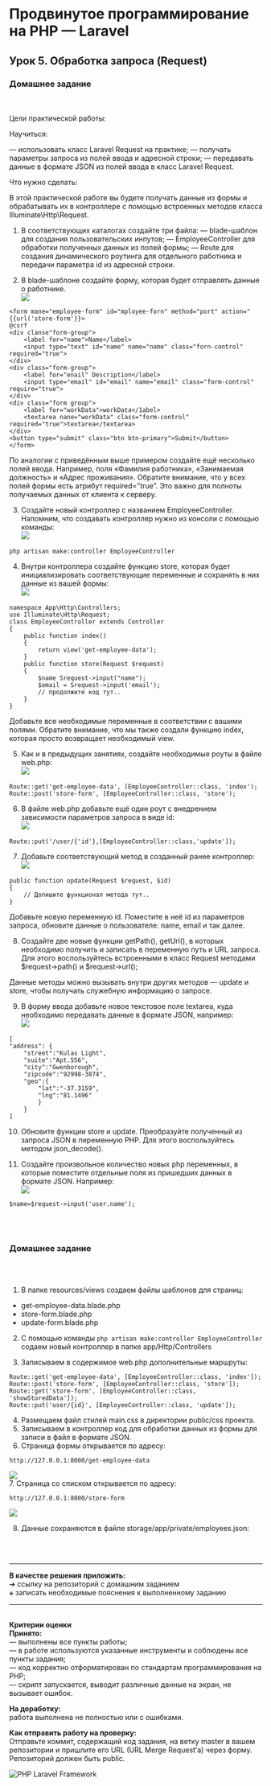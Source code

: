 # Продвинутое программирование на PHP — Laravel
## Урок 5. Обработка запроса (Request)
### Домашнее задание
<br><br>
Цели практической работы:

Научиться:

— использовать класс Laravel Request на практике;
— получать параметры запроса из полей ввода и адресной строки;
— передавать данные в формате JSON из полей ввода в класс Laravel Request.

Что нужно сделать:

В этой практической работе вы будете получать данные из формы и обрабатывать их в контроллере с помощью встроенных методов класса Illuminate\Http\Request.

1. В соответствующих каталогах создайте три файла:
   — blade-шаблон для создания пользовательских инпутов;
   — EmployeeController для обработки полученных данных из полей формы;
   — Route для создания динамического роутинга для отдельного работника и передачи параметра id из адресной строки.

2. В blade-шаблоне создайте форму, которая будет отправлять данные о работнике.<br>
![](archives/pic-5-1.jpg)

```
<form mane="employee-form" id="mployee-forn" method="port" action="{{url('store-form'}}>
@csrf
<div clanse"form-group">
    <label for="name">Name</label>
    <input type="text" id="name" name="name" class="forn-control" required="true">
</div>
<div class="form-group">
    <label for="enail" Description</label>
    <input type="email" id="email" name="email" class="form-control" require="true">
</div>
<div class="form group">
    <label for="workData">workData</1abel>
    <textarea nane="workData" class="form-control" required="true">textarea</textarea> 
</div>
<button type="submit" class="btn btn-primary">Submit</button>
</form>
```

По аналогии с приведённым выше примером создайте ещё несколько полей ввода. Например, поля «Фамилия работника», «Занимаемая должность» и «Адрес проживания». Обратите внимание, что у всех полей формы есть атрибут required=”true”. Это важно для полноты получаемых данных от клиента к серверу.

3. Создайте новый контроллер с названием EmployeeController. Напомним, что создавать контроллер нужно из консоли с помощью команды:<br>
![](archives/pic-5-2.jpg)

```
php artisan make:controller EmployeeController
```
4. Внутри контроллера создайте функцию store, которая будет инициализировать соответствующие переменные и сохранять в них данные из вашей формы:<br>
![](archives/pic-5-3.jpg)

```
namespace App\Http\Controllers;
use Illuminate\Http\Request; 
class EmployeeController extends Controller
{
    public function index()
    {
        return view('get-employee-data');
    }
    public function store(Request $request)
    {
        $name Srequest->input("name");
        $email = Srequest->input('email');
        // продолжите код тут..
    }
}
```

Добавьте все необходимые переменные в соответствии с вашими полями. Обратите внимание, что мы также создали функцию index, которая просто возвращает необходимый view.

5. Как и в предыдущих занятиях, создайте необходимые роуты в файле web.php:<br>
![](archives/pic-5-4.jpg)
```
Route::get('get-employee-data', [EmployeeController::class, 'index'); 
Route::post('store-form', [EmployeeController::class, 'store');
```

6. В файле web.php добавьте ещё один роут с внедрением зависимости параметров запроса в виде id:<br>
![](archives/pic-5-5.jpg)
```
Route::put('/user/{'id'},[EmployeeController::class,'update']);
```

7. Добавьте соответствующий метод в созданный ранее контроллер:<br>
![](archives/pic-5-6.jpg)

```
public function opdate(Request $request, $id)
{
    // Допишите функционал метода тут..
}
```
   Добавьте новую переменную id. Поместите в неё id из параметров запроса, обновите данные о пользователе: name, email и так далее.

8. Создайте две новые функции getPath(), getUrl(), в которых необходимо получить и записать в переменную путь и URL запроса. Для этого воспользуйтесь встроенными в класс Request методами $request->path() и $request->url();

Данные методы можно вызывать внутри других методов — update и store, чтобы получать служебную информацию о запросе.

9. В форму ввода добавьте новое текстовое поле textarea, куда необходимо передавать данные в формате JSON, например:<br>
![](archives/pic-5-7.jpg)
```
[
"address": {
    "street":"Kulas Light",
    "suite":"Apt.556",
    "city":"Gwenborough",
    "zipcode":"92998-3874",
    "geo":{
        "lat":"-37.3159",
        "lng":"81.1496"
        }
    }
]
```

10. Обновите функции store и update. Преобразуйте полученный из запроса JSON в переменную PHP. Для этого воспользуйтесь методом json_decode().

11. Создайте произвольное количество новых php переменных, в которые поместите отдельные поля из пришедших данных в формате JSON. Например:<br>
![](archives/pic-5-8.jpg)
``` 
$name=$request->input('user.name'); 
```

<br><br>

### Домашнее задание
<br><br>  

1. В папке resources/views создаем файлы шаблонов для страниц:
- get-employee-data.blade.php
- store-form.blade.php
- update-form.blade.php

2. С помощью команды ```php artisan make:controller EmployeeController``` содаем новый контроллер в папке app/Http/Controllers

3. Записываем в содержимое web.php дополнительные маршруты:
```
Route::get('get-employee-data', [EmployeeController::class, 'index']);
Route::post('store-form', [EmployeeController::class, 'store']);
Route::get('store-form', [EmployeeController::class, 'showStoredData']);
Route::put('user/{id}', [EmployeeController::class, 'update']);

```

4. Размещаем файл стилей main.css в директории public/css проекта.
5. Записываем в контроллер код для обработки данных из формы для записи в файл в формате JSON.
6. Страница формы открывается по адресу:
```
http://127.0.0.1:8000/get-employee-data

```
![](archives/5-0-store.jpg) <br>
7. Страница со списком открывается по адресу:
```
http://127.0.0.1:8000/store-form

```
![](archives/5-1-store.jpg) <br>

8. Данные сохраняются в файле storage/app/private/employees.json:




<br><br><hr>
**В качестве решения приложить:** <br>
➔ ссылку на репозиторий с домашним заданием <br>
⚹ записать необходимые пояснения к выполненному заданию<hr><br>
**Критерии оценки**<br>
**Принято:**<br>
— выполнены все пункты работы;<br>
— в работе используются указанные инструменты и соблюдены все пункты задания;<br>
— код корректно отформатирован по стандартам программирования на PHP;<br>
— скрипт запускается, выводит различные данные на экран, не вызывает ошибок.<br>

**На доработку:**<br>
работа выполнена не полностью или с ошибками.<br>

**Как отправить работу на проверку:**<br>
Отправьте коммит, содержащий код задания, на ветку master в вашем репозитории и пришлите его URL (URL Merge Request’а) через форму. Репозиторий должен быть public.<br>

![PHP Laravel Framework](archives/i-min.jpg)

<br><br><br>
